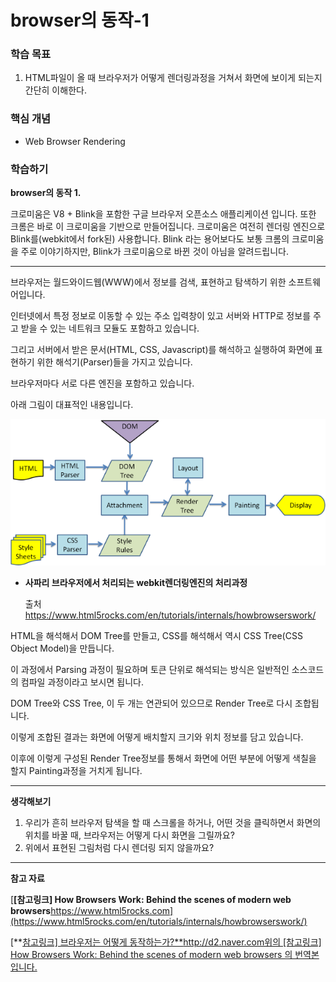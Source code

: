 # browser의 동작-1

### 학습 목표

1.  HTML파일이 올 때 브라우저가 어떻게 렌더링과정을 거쳐서 화면에 보이게 되는지 간단히 이해한다.


### 핵심 개념
- Web Browser Rendering

### 학습하기

**browser의 동작 1.**

크로미움은 V8 + Blink을 포함한 구글 브라우저 오픈소스 애플리케이션 입니다. 또한 크롬은 바로 이 크로미움을 기반으로 만들어집니다. 크로미움은 여전히 렌더링 엔진으로 Blink를(webkit에서 fork된) 사용합니다. Blink 라는 용어보다도 보통 크롬의 크로미움을 주로 이야기하지만, Blink가 크로미움으로 바뀐 것이 아님을 알려드립니다. 

------

브라우저는 월드와이드웹(WWW)에서 정보를 검색, 표현하고 탐색하기 위한 소프트웨어입니다.

 

인터넷에서 특정 정보로 이동할 수 있는 주소 입력창이 있고 서버와 HTTP로 정보를 주고 받을 수 있는 네트워크 모듈도 포함하고 있습니다.

그리고 서버에서 받은 문서(HTML, CSS, Javascript)를 해석하고 실행하여 화면에 표현하기 위한 해석기(Parser)들을 가지고 있습니다.

브라우저마다 서로 다른 엔진을 포함하고 있습니다.

아래 그림이 대표적인 내용입니다.

![4-1](https://github.com/namdh9011/web-boostcourse/blob/master/theory/1_%EC%9B%B9_%ED%94%84%EB%A1%9C%EA%B7%B8%EB%9E%98%EB%B0%8D_%EA%B8%B0%EC%B4%88/1_Web%EA%B0%9C%EB%B0%9C%EC%9D%98_%EC%9D%B4%ED%95%B4_FE_BE/image/4_1_Rendering.png)

- **사파리 브라우저에서 처리되는 webkit렌더링엔진의 처리과정**

  출처 https://www.html5rocks.com/en/tutorials/internals/howbrowserswork/

HTML을 해석해서 DOM Tree를 만들고, CSS를 해석해서 역시 CSS Tree(CSS Object Model)을 만듭니다. 

이 과정에서 Parsing 과정이 필요하며 토큰 단위로 해석되는 방식은 일반적인 소스코드의 컴파일 과정이라고 보시면 됩니다.

DOM Tree와 CSS Tree, 이 두 개는 연관되어 있으므로 Render Tree로 다시 조합됩니다.

이렇게 조합된 결과는 화면에 어떻게 배치할지 크기와 위치 정보를 담고 있습니다.

이후에 이렇게 구성된 Render Tree정보를 통해서 화면에 어떤 부분에 어떻게 색칠을 할지 Painting과정을 거치게 됩니다.



 

------

**생각해보기**

1. 우리가 흔히 브라우저 탐색을 할 때 스크롤을 하거나, 어떤 것을 클릭하면서 화면의 위치를 바꿀 때, 브라우저는 어떻게 다시 화면을 그릴까요?
2. 위에서 표현된 그림처럼 다시 렌더링 되지 않을까요? 



 

------

**참고 자료**

[**[참고링크\] How Browsers Work: Behind the scenes of modern web browsers**https://www.html5rocks.com](https://www.html5rocks.com/en/tutorials/internals/howbrowserswork/)

[**[참고링크\] 브라우저는 어떻게 동작하는가?**http://d2.naver.com위의 [참고링크] How Browsers Work: Behind the scenes of modern web browsers 의 번역본입니다.](http://d2.naver.com/helloworld/59361)